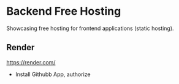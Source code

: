 # Backend Free Hosting

Showcasing free hosting for frontend applications (static hosting).

## Render

https://render.com/

- Install Githubb App, authorize

[//]: # (- https://sonicoder86.github.io/frontend-free-hosting/)
